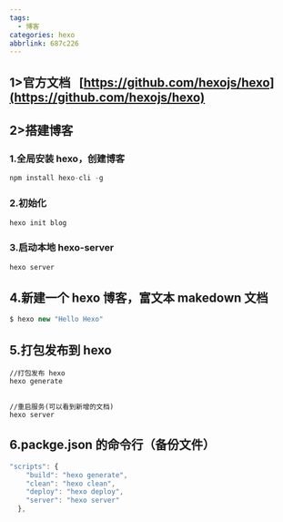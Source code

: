```yaml
---
tags:
  - 博客
categories: hexo
abbrlink: 687c226
---
```


## 1>官方文档   [https://github.com/hexojs/hexo](https://github.com/hexojs/hexo)

## 2>搭建博客

### 1.全局安装 hexo，创建博客

```javascript
npm install hexo-cli -g
```

### 2.初始化

```javascript
hexo init blog
```

### 3.启动本地 hexo-server

```javascript
hexo server
```

## 4.新建一个 hexo 博客，富文本 makedown 文档

```javascript
$ hexo new "Hello Hexo"
```

## 5.打包发布到 hexo

```
//打包发布 hexo
hexo generate


//重启服务(可以看到新增的文档)
hexo server

```

## 6.packge.json 的命令行（备份文件）

```javascript
"scripts": {
    "build": "hexo generate",
    "clean": "hexo clean",
    "deploy": "hexo deploy",
    "server": "hexo server"
  },
```
